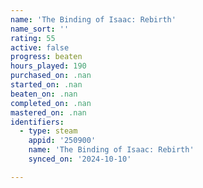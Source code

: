 ```yaml
---
name: 'The Binding of Isaac: Rebirth'
name_sort: ''
rating: 55
active: false
progress: beaten
hours_played: 190
purchased_on: .nan
started_on: .nan
beaten_on: .nan
completed_on: .nan
mastered_on: .nan
identifiers:
  - type: steam
    appid: '250900'
    name: 'The Binding of Isaac: Rebirth'
    synced_on: '2024-10-10'

---
```

